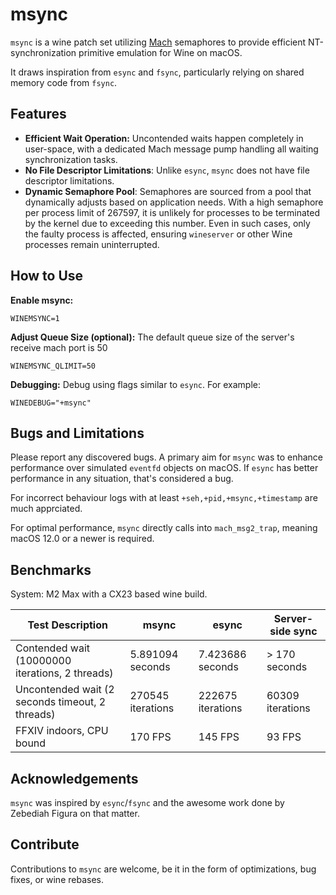 # msync

```msync``` is a wine patch set utilizing [Mach](https://web.mit.edu/darwin/src/modules/xnu/osfmk/man/) semaphores to provide efficient NT-synchronization primitive emulation for Wine on macOS.

It draws inspiration from ```esync``` and ```fsync```, particularly relying on shared memory code from ```fsync```.

## Features
* **Efficient Wait Operation:** Uncontended waits happen completely in user-space, with a dedicated Mach message pump handling all waiting synchronization tasks.
* **No File Descriptor Limitations**: Unlike ```esync```, ```msync``` does not have file descriptor limitations.
* **Dynamic Semaphore Pool**: Semaphores are sourced from a pool that dynamically adjusts based on application needs. With a high semaphore per process limit of 267597, it is unlikely for processes to be terminated by the kernel due to exceeding this number. Even in such cases, only the faulty process is affected, ensuring ```wineserver``` or other Wine processes remain uninterrupted.


## How to Use

**Enable msync:**
```
WINEMSYNC=1
```

**Adjust Queue Size (optional):** The default queue size of the server's receive mach port is 50
```
WINEMSYNC_QLIMIT=50
```

**Debugging:** Debug using flags similar to ```esync```. For example:
```
WINEDEBUG="+msync"
```

## Bugs and Limitations

Please report any discovered bugs. A primary aim for ```msync``` was to enhance performance over simulated ```eventfd``` objects on macOS. If ```esync``` has better performance in any situation, that's considered a bug.

For incorrect behaviour logs with at least ```+seh,+pid,+msync,+timestamp``` are much apprciated.

For optimal performance, ```msync``` directly calls into ```mach_msg2_trap```, meaning macOS 12.0 or a newer is required.

## Benchmarks

System: M2 Max with a CX23 based wine build.

|Test Description|msync|esync|Server-side sync|
|---|---|---|---|
|Contended wait (10000000 iterations, 2 threads)|5.891094 seconds|7.423686 seconds|&gt; 170 seconds|
|Uncontended wait (2 seconds timeout, 2 threads)|270545 iterations|222675 iterations|60309 iterations|
|FFXIV indoors, CPU bound|170 FPS|145 FPS|93 FPS|

## Acknowledgements

```msync``` was inspired by ```esync```/```fsync``` and the awesome work done by Zebediah Figura on that matter.

## Contribute

Contributions to ```msync``` are welcome, be it in the form of optimizations, bug fixes, or wine rebases.

